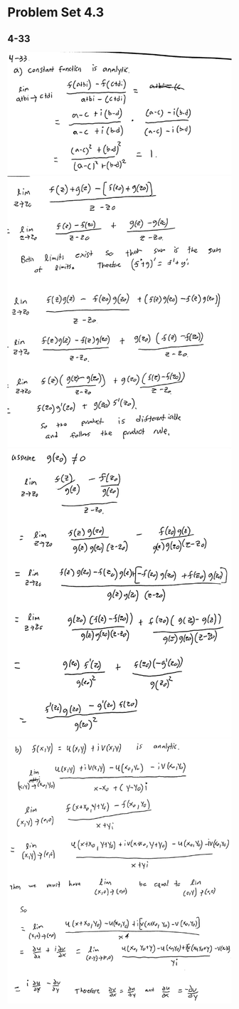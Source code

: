 # Problem Set 4.3

## 4-33

![4-33-1](4-33-1.gif)
![4-33-2](4-33-2.gif)
![4-33-3](4-33-3.gif)
![4-33-4](4-33-4.gif)



